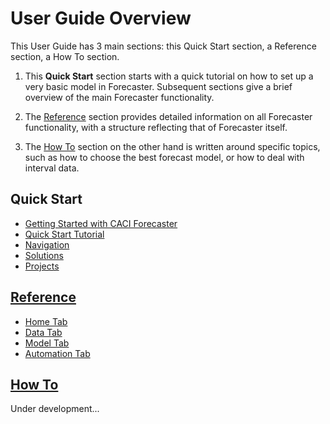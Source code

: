 # User Guide Overview

This User Guide has 3 main sections: this Quick Start section, a Reference section, a How To section. 

1.  This **Quick Start** section starts with a quick tutorial on how to set up a very basic model in Forecaster. Subsequent sections give a brief overview of the main Forecaster functionality. 

2. The [Reference](/reference/reference.md) section provides detailed information on all Forecaster functionality, with a structure reflecting that of Forecaster itself.

3. The [How To](/how-to/how-to.md) section on the other hand is written around specific topics, such as how to choose the best forecast model, or how to deal with interval data.

## Quick Start
<!--* [About the User Guide](getting-started/user-guide.md) -->
* [Getting Started with CACI Forecaster](/getting-started/Getting-started.md)
* [Quick Start Tutorial](/getting-started/Tutorial.md)
* [Navigation](/getting-started/Navigation.md)
* [Solutions](/getting-started/Solution.md)
* [Projects](/getting-started/Projects.md)

## [Reference](/reference/reference.md)
* [Home Tab](/reference/Home/Home.md)
* [Data Tab](/reference/Data/Data.md)
* [Model Tab](/reference/Forecasting/Forecasting-Overview.md)
* [Automation Tab](/reference/Automation/Automation.md)


## [How To](/how-to/how-to.md)
Under development...

<!--
* [Forecasting Models Overview](user-cases/Forecast-Models-Overview.md)
* [Using Marketing Type Delays](user-cases/Delays.md)
* [Interval Forecasting](user-cases/Interval-Forecasting.md)
-->

